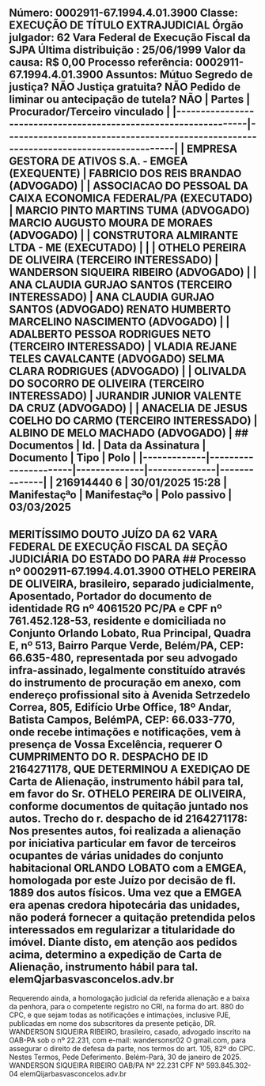 ## Número: 0002911-67.1994.4.01.3900 Classe: EXECUÇÃO DE TÍTULO EXTRAJUDICIAL Órgão julgador: 62 Vara Federal de Execução Fiscal da SJPA Última distribuição : 25/06/1999 Valor da causa: R$ 0,00 Processo referência: 0002911-67.1994.4.01.3900 Assuntos: Mútuo Segredo de justiça? NÃO Justiça gratuita? NÃO Pedido de liminar ou antecipação de tutela? NÃO | Partes | Procurador/Terceiro vinculado | |-----------------------------------------------------------------|--------------------------------------------------------------------------------------| | EMPRESA GESTORA DE ATIVOS S.A. - EMGEA (EXEQUENTE) | FABRICIO DOS REIS BRANDAO (ADVOGADO) | | ASSOCIACAO DO PESSOAL DA CAIXA ECONOMICA FEDERAL/PA (EXECUTADO) | MARCIO PINTO MARTINS TUMA (ADVOGADO) MARCIO AUGUSTO MOURA DE MORAES (ADVOGADO) | | CONSTRUTORA ALMIRANTE LTDA - ME (EXECUTADO) | | | OTHELO PEREIRA DE OLIVEIRA (TERCEIRO INTERESSADO) | WANDERSON SIQUEIRA RIBEIRO (ADVOGADO) | | ANA CLAUDIA GURJAO SANTOS (TERCEIRO INTERESSADO) | ANA CLAUDIA GURJAO SANTOS (ADVOGADO) RENATO HUMBERTO MARCELINO NASCIMENTO (ADVOGADO) | | ADALBERTO PESSOA RODRIGUES NETO (TERCEIRO INTERESSADO) | VLADIA REJANE TELES CAVALCANTE (ADVOGADO) SELMA CLARA RODRIGUES (ADVOGADO) | | OLIVALDA DO SOCORRO DE OLIVEIRA (TERCEIRO INTERESSADO) | JURANDIR JUNIOR VALENTE DA CRUZ (ADVOGADO) | | ANACELIA DE JESUS COELHO DO CARMO (TERCEIRO INTERESSADO) | ALBINO DE MELO MACHADO (ADVOGADO) | ## Documentos | Id. | Data da Assinatura | Documento | Tipo | Polo | |-------------|----------------------|--------------|--------------|--------------| | 216914440 6 | 30/01/2025 15:28 | Manifestaçªo | Manifestaçªo | Polo passivo | 03/03/2025

## MERITÍSSIMO DOUTO JUÍZO DA 62 VARA FEDERAL DE EXECUÇÃO FISCAL DA SEÇÃO JUDICIÁRIA DO ESTADO DO PARA ## Processo nº 0002911-67.1994.4.01.3900 OTHELO PEREIRA DE OLIVEIRA, brasileiro, separado judicialmente, Aposentado, Portador do documento de identidade RG nº 4061520 PC/PA e CPF nº 761.452.128-53, residente e domiciliada no Conjunto Orlando Lobato, Rua Principal, Quadra E, nº 513, Bairro Parque Verde, Belém/PA, CEP: 66.635-480, representada por seu advogado infra-assinado, legalmente constituído através do instrumento de procuração em anexo, com endereço profissional sito à Avenida Setrzedelo Correa, 805, Edifício Urbe Office, 18º Andar, Batista Campos, BelémPA, CEP: 66.033-770, onde recebe intimações e notificações, vem à presença de Vossa Excelência, requerer O CUMPRIMENTO DO R. DESPACHO DE ID 2164271178, QUE DETERMINOU A EXEDIÇAO DE Carta de Alienação, instrumento hábil para tal, em favor do Sr. OTHELO PEREIRA DE OLIVEIRA, conforme documentos de quitação juntado nos autos. Trecho do r. despacho de id 2164271178: Nos presentes autos, foi realizada a alienação por iniciativa particular em favor de terceiros ocupantes de várias unidades do conjunto habitacional ORLANDO LOBATO com a EMGEA, homologada por este Juízo por decisão de fl. 1889 dos autos físicos. Uma vez que a EMGEA era apenas credora hipotecária das unidades, não poderá fornecer a quitação pretendida pelos interessados em regularizar a titularidade do imóvel. Diante disto, em atenção aos pedidos acima, determino a expedição de Carta de Alienação, instrumento hábil para tal. elemQjarbasvasconcelos.adv.br

Requerendo ainda, a homologação judicial da referida alienação e a baixa da penhora, para o competente registro no CRI, na forma do art. 880 do CPC, e que sejam todas as notificações e intimações, inclusive PJE, publicadas em nome dos subscritores da presente petição, DR. WANDERSON SIQUEIRA RIBEIRO, brasileiro, casado, advogado inscrito na OAB-PA sob o nº 22.231, com e-mail: wandersonsr02 O gmail.com, para assegurar o direito de defesa da parte, nos termos do art. 105, 82º do CPC. Nestes Termos, Pede Deferimento. Belém-Pará, 30 de janeiro de 2025. WANDERSON SIQUEIRA RIBEIRO OAB/PA Nº 22.231 CPF Nº 593.845.302-04 elemQijarbasvasconcelos.adv.br

